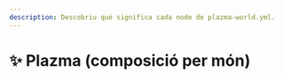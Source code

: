 ```yaml
---
description: Descobriu què significa cada node de plazma-world.yml.
---
```


# ✨ Plazma (composició per món)
